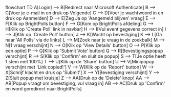 flowchart TD
    A[Login] --> B[Redirect naar Microsoft Authenticate]
    B --> C[Voer je e-mail in en druk op Volgende]
    C --> D[Voer je wachtwoord in en druk op Aanmelden]
    D --> E[Zeg Ja op 'Aangemeld blijven' vraag]
    E --> F[Klik op BrightPolls button]
    F --> G[Kom op BrightPolls afdeling]
    G --> H[Klik op 'Create Poll' link in navbar]
    H --> I[Vul event gegevens correct in]
    I --> J[Klik op 'Create Poll' button]
    J --> K[Wacht op bevestiging]
    K --> L[Ga naar 'All Polls' via de links]
    L --> M[Zoek naar je vraag in de zoekbalk]
    M --> N[1 vraag verschijnt]
    N --> O[Klik op 'View Details' button]
    O --> P[Klik op een optie]
    P --> Q[Klik op 'Submit Vote' button]
    Q --> R[Bevestigingspopup verschijnt]
    R --> S[Klik op 'Confirm' en sluit de popup]
    S --> T[Je optie heeft 1 stem met 100%]
    T --> U[Klik op de 'Share' button]
    U --> V[Minipopup verschijnt met 'Link copied!']
    V --> W[Klik op de 'Report' button]
    W --> X[Schrijf klacht en druk op 'Submit']
    X --> Y[Bevestiging verschijnt]
    Y --> Z[Sluit popup met kruisje]
    Z --> AA[Druk op de 'Delete' knop]
    AA --> AB[Popup vraagt om bevestiging, vul vraag in]
    AB --> AC[Druk op 'Confirm' en word geredirect naar BrightPolls]
